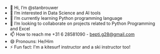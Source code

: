 - 👋 Hi, I’m @stanbrouwer
- 👀 I’m interested in Data Science and AI tools
- 🌱 I’m currently learning Python programming language
- 💞️ I’m looking to collaborate on projects related to Python Programming and Excel
- 📫 How to reach me +31 6 28581090 - bepti.g28@gmail.com
- 😄 Pronouns: He/Him
- ⚡ Fun fact: I'm a kitesurf instructor and a ski instructor too!

<!---
stanbrouwer/stanbrouwer is a ✨ special ✨ repository because its `README.md` (this file) appears on your GitHub profile.
You can click the Preview link to take a look at your changes.
--->
